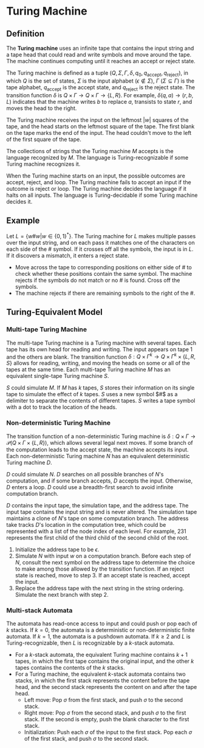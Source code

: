 # Turing Machine

## Definition

The **Turing machine** uses an infinite tape that contains the input string and a tape head that could read and write symbols and move around the tape. The machine continues computing until it reaches an accept or reject state.

The Turing machine is defined as a tuple $(Q, \Sigma, \Gamma, \delta, q_0, q_{\text{accept}}, q_{\text{reject}})$, in which $Q$ is the set of states, $\Sigma$ is the input alphabet ($\epsilon \notin \Sigma$), $\Gamma$ ($\Sigma \subseteq \Gamma$) is the tape alphabet, $q_\text{accept}$ is the accept state, and $q_\text{reject}$ is the reject state. The transition function $\delta$ is $Q \times \Gamma \to Q \times \Gamma \to \{ L, R \}$. For example, $\delta(q, a) \to (r, b, L)$ indicates that the machine writes $b$ to replace $a$, transists to state $r$, and moves the head to the right.

The Turing machine receives the input on the leftmost $|w|$ squares of the tape, and the head starts on the leftmost square of the tape. The first blank on the tape marks the end of the input. The head couldn't move to the left of the first square of the tape.

The collections of strings that the Turing machine $M$ accepts is the language recognized by $M$. The language is Turing-recognizable if some Turing machine recognizes it.

When the Turing machine starts on an input, the possible outcomes are accept, reject, and loop. The Turing machine fails to accept an input if the outcome is reject or loop. The Turing machine decides the language if it halts on all inputs. The language is Turing-decidable if some Turing machine decides it.

## Example

Let $L = \{ w\#w | w \in \{ 0, 1 \}^* \}$. The Turing machine for $L$ makes multiple passes over the input string, and on each pass it matches one of the characters on each side of the $\#$ symbol. If it crosses off all the symbols, the input is in $L$. If it discovers a mismatch, it enters a reject state.

- Move across the tape to corresponding positions on either
side of $\#$ to check whether these positions contain the same symbol. The machine rejects if the symbols do not match or no $\#$ is found. Cross off the symbols.
- The machine rejects if there are remaining symbols to the right of the $\#$.

## Turing-Equivalent Model

### Multi-tape Turing Machine

The multi-tape Turing machine is a Turing machine with several tapes. Each tape has its own head for reading and writing. The input appears on tape $1$ and the others are blank. The transition function $\delta: Q \times \Gamma^k \to Q \times \Gamma^k \times \{ L, R, S \}$ allows for reading, writing, and moving the heads on some or all of the tapes at the same time. Each multi-tape Turing machine $M$ has an equivalent single-tape Turing machine $S$.

$S$ could simulate $M$. If $M$ has $k$ tapes, $S$ stores their information on its single tape to simulate the effect of $k$ tapes. $S$ uses a new symbol $#$ as a delimiter to separate the contents of different tapes. $S$ writes a tape symbol with a dot to track the location of the heads.

### Non-deterministic Turing Machine

The transition function of a non-deterministic Turing machine is $\delta: Q \times \Gamma \to \mathcal{P}(Q \times \Gamma \times \{ L, R \})$, which allows several legal next moves. If some branch of the computation leads to the accept state, the machine accepts its input. Each non-deterministic Turing machine $N$ has an equivalent deterministic Turing machine $D$.

$D$ could simulate $N$. $D$ searches on all possible branches of $N$'s computation, and if some branch accepts, $D$ accepts the input. Otherwise, $D$ enters a loop. $D$ could use a breadth-first search to avoid infinite computation branch.

$D$ contains the input tape, the simulation tape, and the address tape. The input tape contains the input string and is never altered. The simulation tape maintains a clone of $N$'s tape on some computation branch. The address take tracks $D$'s location in the computation tree, which could be represented with a list of the node index of each level. For example, $231$ represents the first child of the third child of the second child of the root.

1. Initialize the address tape to be $\epsilon$.
2. Simulate $N$ with input $w$ on a computation branch. Before each step of $N$, consult the next symbol on the address tape to determine the choice to make among those allowed by the transition function. If an reject state is reached, move to step 3. If an accept state is reached, accept the input.
3. Replace the address tape with the next string in the string ordering. Simulate the next branch with step 2.

### Multi-stack Automata

The automata has read-once access to input and could push or pop each of $k$ stacks. If $k = 0$, the automata is a deterministic or non-deterministic finite automata. If $k = 1$, the automata is a pushdown automata. If $k \geq 2$ and $L$ is Turing-recognizable, then $L$ is recognizable by a $k$-stack automata.

- For a $k$-stack automata, the equivalent Turing machine contains $k + 1$ tapes, in which the first tape contains the original input, and the other $k$ tapes contains the contents of the $k$ stacks.
- For a Turing machine, the equivalent $k$-stack automata contains two stacks, in which the first stack represents the content before the tape head, and the second stack represents the content on and after the tape head.
  - Left move: Pop $\sigma$ from the first stack, and push $\sigma$ to the second stack.
  - Right move: Pop $\sigma$ from the second stack, and push $\sigma$ to the first stack. If the second is empty, push the blank character to the first stack.
  - Initialization: Push each $\sigma$ of the input to the first stack. Pop each $\sigma$ of the first stack, and push $\sigma$ to the second stack.
